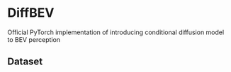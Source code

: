 # DiffBEV
Official PyTorch implementation of introducing conditional diffusion model to BEV perception

## Dataset
